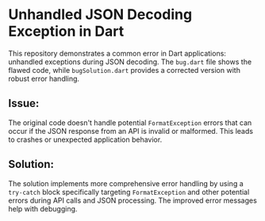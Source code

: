 # Unhandled JSON Decoding Exception in Dart

This repository demonstrates a common error in Dart applications:  unhandled exceptions during JSON decoding. The `bug.dart` file shows the flawed code, while `bugSolution.dart` provides a corrected version with robust error handling.

## Issue:

The original code doesn't handle potential `FormatException` errors that can occur if the JSON response from an API is invalid or malformed. This leads to crashes or unexpected application behavior.

## Solution:

The solution implements more comprehensive error handling by using a `try-catch` block specifically targeting `FormatException` and other potential errors during API calls and JSON processing.  The improved error messages help with debugging.